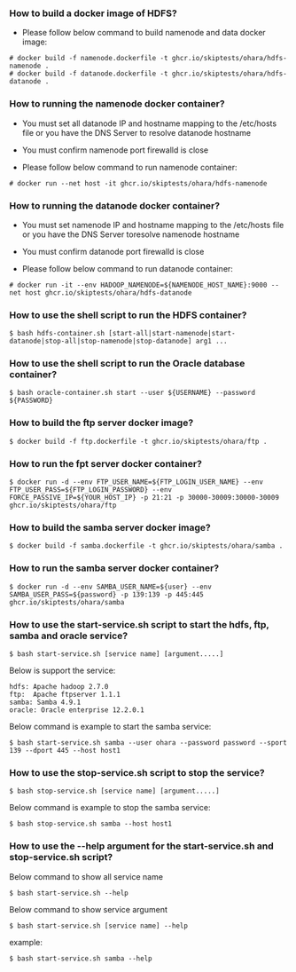 ### How to build a docker image of HDFS?

* Please follow below command to build namenode and data docker image:

```
# docker build -f namenode.dockerfile -t ghcr.io/skiptests/ohara/hdfs-namenode .
# docker build -f datanode.dockerfile -t ghcr.io/skiptests/ohara/hdfs-datanode .
```

### How to running the namenode docker container?
* You must set all datanode IP and hostname mapping to the /etc/hosts file or you have the
DNS Server to resolve datanode hostname

* You must confirm namenode port firewalld is close

* Please follow below command to run namenode container:

```
# docker run --net host -it ghcr.io/skiptests/ohara/hdfs-namenode
```

### How to running the datanode docker container?
* You must set namenode IP and hostname mapping to the /etc/hosts file or you have the
DNS Server toresolve namenode hostname

* You must confirm datanode port firewalld is close

* Please follow below command to run datanode container:

```
# docker run -it --env HADOOP_NAMENODE=${NAMENODE_HOST_NAME}:9000 --net host ghcr.io/skiptests/ohara/hdfs-datanode
```

### How to use the shell script to run the HDFS container?

```
$ bash hdfs-container.sh [start-all|start-namenode|start-datanode|stop-all|stop-namenode|stop-datanode] arg1 ...
```

### How to use the shell script to run the Oracle database container?

```
$ bash oracle-container.sh start --user ${USERNAME} --password ${PASSWORD}
```

### How to build the ftp server docker image?

```
$ docker build -f ftp.dockerfile -t ghcr.io/skiptests/ohara/ftp .
```
### How to run the fpt server docker container?

```
$ docker run -d --env FTP_USER_NAME=${FTP_LOGIN_USER_NAME} --env FTP_USER_PASS=${FTP_LOGIN_PASSWORD} --env FORCE_PASSIVE_IP=${YOUR_HOST_IP} -p 21:21 -p 30000-30009:30000-30009 ghcr.io/skiptests/ohara/ftp
```

### How to build the samba server docker image?

```
$ docker build -f samba.dockerfile -t ghcr.io/skiptests/ohara/samba .
```

### How to run the samba server docker container?

```
$ docker run -d --env SAMBA_USER_NAME=${user} --env SAMBA_USER_PASS=${password} -p 139:139 -p 445:445 ghcr.io/skiptests/ohara/samba
```

### How to use the start-service.sh script to start the hdfs, ftp, samba and oracle service?

```
$ bash start-service.sh [service name] [argument.....]
```

Below is support the service:

```
hdfs: Apache hadoop 2.7.0
ftp:  Apache ftpserver 1.1.1
samba: Samba 4.9.1
oracle: Oracle enterprise 12.2.0.1
```

Below command is example to start the samba service:

```
$ bash start-service.sh samba --user ohara --password password --sport 139 --dport 445 --host host1
```

### How to use the stop-service.sh script to stop the service?

```
$ bash stop-service.sh [service name] [argument.....]
```

Below command is example to stop the samba service:

```
$ bash stop-service.sh samba --host host1
```

### How to use the --help argument for the start-service.sh and stop-service.sh script?

Below command to show all service name

```
$ bash start-service.sh --help
```

Below command to show service argument
```
$ bash start-service.sh [service name] --help
```

example:
```
$ bash start-service.sh samba --help
```